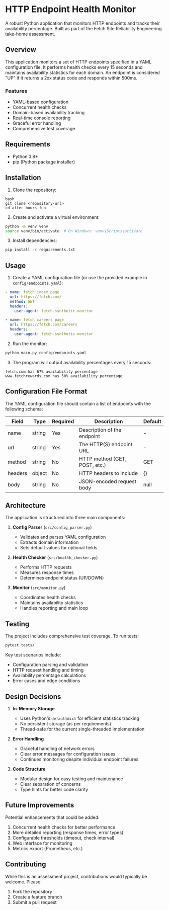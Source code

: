 # HTTP Endpoint Health Monitor

A robust Python application that monitors HTTP endpoints and tracks their availability percentage. Built as part of the Fetch Site Reliability Engineering take-home assessment.

## Overview

This application monitors a set of HTTP endpoints specified in a YAML configuration file. It performs health checks every 15 seconds and maintains availability statistics for each domain. An endpoint is considered "UP" if it returns a 2xx status code and responds within 500ms.

### Features
- YAML-based configuration
- Concurrent health checks
- Domain-based availability tracking
- Real-time console reporting
- Graceful error handling
- Comprehensive test coverage

## Requirements

- Python 3.8+
- pip (Python package installer)

## Installation

1. Clone the repository:
```
bash
git clone <repository-url>
cd after-hours-fun
```

2. Create and activate a virtual environment:
```bash
python -m venv venv
source venv/bin/activate  # On Windows: venv\Scripts\activate
```

3. Install dependencies:
```bash
pip install -r requirements.txt
```

## Usage

1. Create a YAML configuration file (or use the provided example in `config/endpoints.yaml`):
```yaml
- name: fetch index page
  url: https://fetch.com/
  method: GET
  headers:
    user-agent: fetch-synthetic-monitor

- name: fetch careers page
  url: https://fetch.com/careers
  headers:
    user-agent: fetch-synthetic-monitor
```

2. Run the monitor:
```bash
python main.py config/endpoints.yaml
```

3. The program will output availability percentages every 15 seconds:
```
fetch.com has 67% availability percentage
www.fetchrewards.com has 50% availability percentage
```

## Configuration File Format

The YAML configuration file should contain a list of endpoints with the following schema:

| Field | Type | Required | Description | Default |
|-------|------|----------|-------------|---------|
| name | string | Yes | Description of the endpoint | - |
| url | string | Yes | The HTTP(S) endpoint URL | - |
| method | string | No | HTTP method (GET, POST, etc.) | GET |
| headers | object | No | HTTP headers to include | {} |
| body | string | No | JSON-encoded request body | null |

## Architecture

The application is structured into three main components:

1. **Config Parser** (`src/config_parser.py`)
   - Validates and parses YAML configuration
   - Extracts domain information
   - Sets default values for optional fields

2. **Health Checker** (`src/health_checker.py`)
   - Performs HTTP requests
   - Measures response times
   - Determines endpoint status (UP/DOWN)

3. **Monitor** (`src/monitor.py`)
   - Coordinates health checks
   - Maintains availability statistics
   - Handles reporting and main loop

## Testing

The project includes comprehensive test coverage. To run tests:

```bash
pytest tests/
```

Key test scenarios include:
- Configuration parsing and validation
- HTTP request handling and timing
- Availability percentage calculations
- Error cases and edge conditions

## Design Decisions

1. **In-Memory Storage**
   - Uses Python's `defaultdict` for efficient statistics tracking
   - No persistent storage (as per requirements)
   - Thread-safe for the current single-threaded implementation

2. **Error Handling**
   - Graceful handling of network errors
   - Clear error messages for configuration issues
   - Continues monitoring despite individual endpoint failures

3. **Code Structure**
   - Modular design for easy testing and maintenance
   - Clear separation of concerns
   - Type hints for better code clarity

## Future Improvements

Potential enhancements that could be added:

1. Concurrent health checks for better performance
2. More detailed reporting (response times, error types)
3. Configurable thresholds (timeout, check interval)
4. Web interface for monitoring
5. Metrics export (Prometheus, etc.)

## Contributing

While this is an assessment project, contributions would typically be welcome. Please:

1. Fork the repository
2. Create a feature branch
3. Submit a pull request
